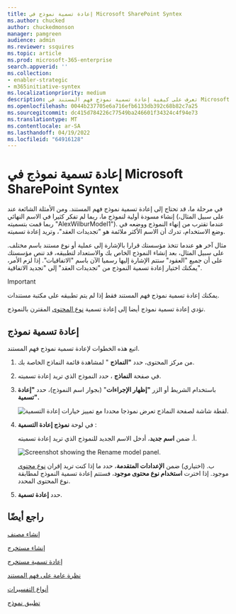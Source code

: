 ```yaml
---
title: إعادة تسمية نموذج في Microsoft SharePoint Syntex
ms.author: chucked
author: chuckedmonson
manager: pamgreen
audience: admin
ms.reviewer: ssquires
ms.topic: article
ms.prod: microsoft-365-enterprise
search.appverid: ''
ms.collection:
- enabler-strategic
- m365initiative-syntex
ms.localizationpriority: medium
description: تعرف على كيفية إعادة تسمية نموذج فهم المستند في Microsoft SharePoint Syntex وسبب إعادة تسميته.
ms.openlocfilehash: 0044b237705e6a716efb6133db392c68b82c7a25
ms.sourcegitcommit: dc415d784226c77549ba246601f34324c4f94e73
ms.translationtype: MT
ms.contentlocale: ar-SA
ms.lasthandoff: 04/19/2022
ms.locfileid: "64916128"
---
```

# <a name="rename-a-model-in-microsoft-sharepoint-syntex"></a>إعادة تسمية نموذج في Microsoft SharePoint Syntex

في مرحلة ما، قد تحتاج إلى إعادة تسمية نموذج فهم المستند. ومن الأمثلة الشائعة عند إنشاء مسودة أولية لنموذج ما، ربما لم تفكر كثيرا في الاسم النهائي (على سبيل المثال، ربما قمت بتسميته "AlexWilburModel1"). عندما تقترب من إنهاء النموذج ووضعه في وضع الاستخدام، تدرك أن الاسم الأكثر ملائمة هو "تجديدات العقد"، وتريد إعادة تسميته.  

مثال آخر هو عندما تتخذ مؤسستك قرارا بالإشارة إلى عملية أو نوع مستند باسم مختلف. على سبيل المثال، بعد إنشاء النموذج الخاص بك والاستعداد لتطبيقه، قد تنص مؤسستك على أن جميع "العقود" ستتم الإشارة إليها رسميا الآن باسم "الاتفاقيات". إذا لزم الأمر، يمكنك اختيار إعادة تسمية النموذج من "تجديدات العقد" إلى "تجديد الاتفاقية".

> [!IMPORTANT]
> يمكنك إعادة تسمية نموذج فهم المستند فقط إذا لم يتم تطبيقه على مكتبة مستندات. 

تؤدي إعادة تسمية نموذج أيضا إلى إعادة تسمية [نوع المحتوى](/sharepoint/governance/content-type-and-workflow-planning#content-type-overview) المقترن بالنموذج.

## <a name="rename-a-model"></a>إعادة تسمية نموذج

اتبع هذه الخطوات لإعادة تسمية نموذج فهم المستند.

1. من مركز المحتوى، حدد **"النماذج** " لمشاهدة قائمة النماذج الخاصة بك.

2. في صفحة **النماذج** ، حدد النموذج الذي تريد إعادة تسميته.

3. باستخدام الشريط أو الزر **"إظهار الإجراءات**" (بجوار اسم النموذج)، حدد **"إعادة تسمية".** </br>

    ![لقطة شاشة لصفحة النماذج تعرض نموذجا محددا مع تمييز خيارات إعادة التسمية.](../media/content-understanding/select-model-rename-both.png) </br>

4. في لوحة **نموذج إعادة التسمية** :

   أ. ضمن **اسم جديد**، أدخل الاسم الجديد للنموذج الذي تريد إعادة تسميته.</br>

    ![Screenshot showing the Rename model panel.](../media/content-understanding/rename-model-panel.png) </br>

   ب. (اختياري) ضمن **الإعدادات المتقدمة**، حدد ما إذا كنت تريد إقران [نوع محتوى](/sharepoint/governance/content-type-and-workflow-planning#content-type-overview) موجود. إذا اخترت **استخدام نوع محتوى موجود**، فستتم إعادة تسمية النموذج لمطابقة نوع المحتوى المحدد.

5. حدد **إعادة تسمية**.

## <a name="see-also"></a>راجع أيضًا
[إنشاء مصنف](create-a-classifier.md)

[إنشاء مستخرج](create-an-extractor.md)

[إعادة تسمية مستخرج](rename-an-extractor.md)

[نظرة عامة على فهم المستند](document-understanding-overview.md)

[أنواع التفسيرات](explanation-types-overview.md)

[تطبيق نموذج](apply-a-model.md) 
